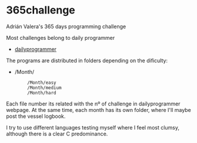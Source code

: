 # 365challenge
Adrián Valera's 365 days programming challenge

Most challenges belong to daily programmer

* [dailyprogrammer](https://www.reddit.com/r/dailyprogrammer/wiki/challenges)


The programs are distributed in folders depending on the dificulty:

* /Month/
```
		/Month/easy
		/Month/medium
		/Month/hard
```
Each file number its related with the nº of challenge in dailyprogrammer webpage.
At the same time, each month has its own folder, where I'll maybe post the vessel logbook.

I try to use different languages testing myself where I feel most clumsy, although there is a clear C predominance.
